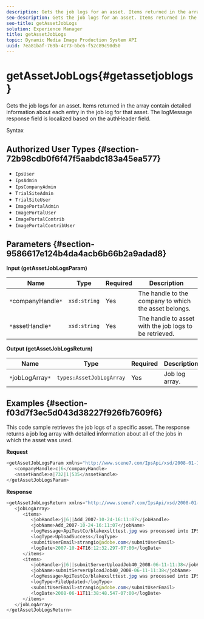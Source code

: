 ```yaml
---
description: Gets the job logs for an asset. Items returned in the array contain detailed information about each entry in the job log for that asset. The logMessage response field is localized based on the authHeader field.
seo-description: Gets the job logs for an asset. Items returned in the array contain detailed information about each entry in the job log for that asset. The logMessage response field is localized based on the authHeader field.
seo-title: getAssetJobLogs
solution: Experience Manager
title: getAssetJobLogs
topic: Dynamic Media Image Production System API
uuid: 7ea81baf-769b-4c73-bbc6-f52c89c98d50
---
```


# getAssetJobLogs{#getassetjoblogs}

Gets the job logs for an asset. Items returned in the array contain detailed information about each entry in the job log for that asset. The logMessage response field is localized based on the authHeader field.

 Syntax 

## Authorized User Types {#section-72b98cdb0f6f47f5aabdc183a45ea577}

* `IpsUser` 
* `IpsAdmin` 
* `IpsCompanyAdmin` 
* `TrialSiteAdmin` 
* `TrialSiteUser` 
* `ImagePortalAdmin` 
* `ImagePortalUser` 
* `ImagePortalContrib` 
* `ImagePortalContribUser`

## Parameters {#section-9586617e124b4da4acb6b66b2a9adad8}

**Input (getAssetJobLogsParam)** 

|  Name  | Type  | Required  | Description  |
|---|---|---|---|
|  `*`companyHandle`*`  | `xsd:string`  | Yes  | The handle to the company to which the asset belongs.  |
|  `*`assetHandle`*`  | `xsd:string`  | Yes  | The handle to asset with the job logs to be retrieved.  |

**Output (getAssetJobLogsReturn)** 

|  Name  | Type  | Required  | Description  |
|---|---|---|---|
|  `*`jobLogArray`*`  | `types:AssetJobLogArray`  | Yes  | Job log array.  |

## Examples {#section-f03d7f3ec5d043d38227f926fb7609f6}

This code sample retrieves the job logs of a specific asset. The response returns a job log array with detailed information about all of the jobs in which the asset was used.

**Request** 

```java
<getAssetJobLogsParam xmlns="http://www.scene7.com/IpsApi/xsd/2008-01-15">
   <companyHandle>c|6</companyHandle>
   <assetHandle>a|732|1|535</assetHandle>
</getAssetJobLogsParam>
```

**Response** 

```java
<getAssetJobLogsReturn xmlns="http://www.scene7.com/IpsApi/xsd/2008-01-15">
   <jobLogArray>
      <items>
         <jobHandle>j|6||Add_2007-10-24-16:11:07</jobHandle>
         <jobName>Add_2007-10-24-16:11:07</jobName>
         <logMessage>ApiTestCo/blakexslttest.jpg was processed into IPS</logMessage>
         <logType>UploadSuccess</logType>
         <submitUserEmail>strangio@adobe.com</submitUserEmail>
         <logDate>2007-10-24T16:12:32.297-07:00</logDate>
      </items>
      <items>
         <jobHandle>j|6||submitServerUploadJob40_2008-06-11-11:38</jobHandle>
         <jobName>submitServerUploadJob40_2008-06-11-11:38</jobName>
         <logMessage>ApiTestCo/blakexslttest.jpg was processed into IPS.</logMessage>
         <logType>FileUpdated</logType>
         <submitUserEmail>strangio@adobe.com</submitUserEmail>
         <logDate>2008-06-11T11:38:48.547-07:00</logDate>
      </items>
   </jobLogArray>
</getAssetJobLogsReturn>
```

